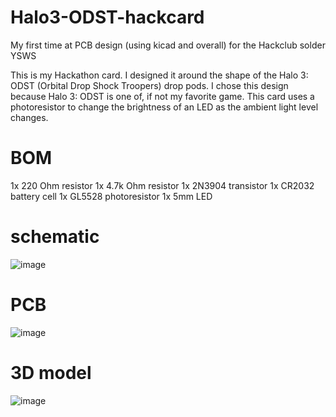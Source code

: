 # Halo3-ODST-hackcard
My first time at PCB design (using kicad and overall) for the Hackclub solder YSWS

This is my Hackathon card. I designed it around the shape of the Halo 3: ODST (Orbital Drop Shock Troopers) drop pods. I chose this design because Halo 3: ODST is one of, if not my favorite game. This card uses a photoresistor to change the brightness of an LED as the ambient light level changes.

# BOM
1x 220 Ohm resistor 1x 4.7k Ohm resistor 1x 2N3904 transistor 1x CR2032 battery cell 1x GL5528 photoresistor 1x 5mm LED

# schematic
![image](https://github.com/user-attachments/assets/3601bee9-e219-4a7c-b17c-9e7aff8e2025)
# PCB
![image](https://github.com/user-attachments/assets/72d1282c-f94a-4d4e-834e-93be9599063c)
# 3D model
![image](https://github.com/user-attachments/assets/fe449fe3-abf6-4f02-9ac4-e0cff06ce404)
